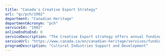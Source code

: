 ```yaml
---
title: "Canada's Creative Export Strategy"
url: "gc/pch/1902"
department: "Canadian Heritage"
departmentAcronym: "pch"
serviceId: "1902"
onlineEndtoEnd: 0
serviceDescription: "The Creative Export strategy offers annual funding for projects that help Canadian creative industries reach more people around the world. This program supports projects that generate export revenues and help Canadian works shine whatever the platform or format."
serviceUrl: "https://www.canada.ca/en/canadian-heritage/services/funding/creative-export-canada.html"
programDescription: "Cultural Industries Support and Development"
---
```


